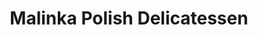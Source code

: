 ---
title: "Malinka Polish Delicatessen"
url: /cheltenham/malinka-polish-delicatessen/
shop: Feinkost
---